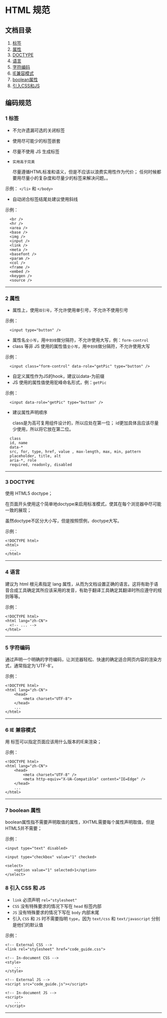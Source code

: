 # HTML 规范

## 文档目录

1. [标签](#1-标签)
2. [属性](#2-属性)
3. [DOCTYPE](#3-DOCTYPE)
4. [语言](#4-语言)
5. [字符编码](#5-字符编码)
6. [IE兼容模式](#6-IE-兼容模式)
7. [boolean属性](#7-boolean-属性)
8. [引入CSS和JS](#8-引入-CSS-和-JS)


## 编码规范

### 1 标签

- 不允许遗漏可选的关闭标签
- 使用尽可能少的标签嵌套
- 尽量不使用 JS 生成标签

- `实用高于完美`

  尽量遵循HTML标准和语义，但是不应该以浪费实用性作为代价；
  任何时候都要用尽量小的复杂度和尽量少的标签来解决问题。。

示例： 
`</li>` 和 `</body>`

- 自动闭合标签结尾处建议使用斜线

示例： 
```
  <br />
  <hr />
  <area />
  <base />
  <img />
  <input />
  <link />
  <meta />
  <basefont />
  <param />
  <col />
  <frame />
  <embed />
  <keygen />
  <source /> 
```

---

### 2 属性

- 属性上，使用`双引号`，不允许使用单引号，不允许不使用引号

示例：
```
  <input type="button" />
```

- 属性名`全小写`，用`中划线`做分隔符，不允许使用大写，例：`form-control`
- class 等非 JS 使用的属性值`全小写`，用`中划线`做分隔符，不允许使用大写

示例：
```
  <input class="form-control" data-role="getPic" type="button" />
```


- 自定义属性作为JS的hook，建议以data-为前缀
- JS 使用的属性值使用驼峰命名形式，例：`getPic`

示例：
```
  <input data-role="getPic" type="button" />
```

- 建议属性声明顺序

  class是为高可复用组件设计的，所以应处在第一位；
  id更加具体且应该尽量少使用，所以将它放在第二位。

```
  class
  id, name
  data-*
  src, for, type, href, value , max-length, max, min, pattern
  placeholder, title, alt
  aria-*, role
  required, readonly, disabled
```
---

### 3 DOCTYPE

使用 HTML5 doctype；

在页面开头使用这个简单地doctype来启用标准模式，使其在每个浏览器中尽可能一致的展现；

虽然doctype不区分大小写，但是按照惯例，doctype大写。

示例：
```
<!DOCTYPE html>
<html>
  ...
</html>
```

---

### 4 语言

建议为 html 根元素指定 lang 属性，从而为文档设置正确的语言。这将有助于语音合成工具确定其所应该采用的发音，有助于翻译工具确定其翻译时所应遵守的规则等等。

示例：
```
<!DOCTYPE html>
<html lang="zh-CN">
  <!-- ... -->
</html>
```

---

### 5 字符编码

通过声明一个明确的字符编码，让浏览器轻松、快速的确定适合网页内容的渲染方式，通常指定为'UTF-8'。

示例：
```
<!DOCTYPE html>
<html lang="zh-CN">
    <head>
        <meta charset="UTF-8">
    </head>
    ...
</html>
```

---

### 6 IE 兼容模式

用 <meta> 标签可以指定页面应该用什么版本的IE来渲染；

示例：
```
<!DOCTYPE html>
<html lang="zh-CN">
    <head>
        <meta charset="UTF-8" />
        <meta http-equiv="X-UA-Compatible" content="IE=Edge" />
    </head>
    ...
</html>
```

---

### 7 boolean 属性

boolean属性指不需要声明取值的属性，XHTML需要每个属性声明取值，但是HTML5并不需要；

示例：
```
<input type="text" disabled>

<input type="checkbox" value="1" checked>

<select>
    <option value="1" selected>1</option>
</select>
```

### 8 引入 CSS 和 JS

- `link` 必须声明 `rel="stylesheet"`
- `CSS` 没有特殊要求的情况下写在 `head` 标签内部
- `JS` 没有特殊要求的情况下写在 `body` 内部末尾
- 引入 `CSS` 和 `JS` 时不需要指明 `type`，因为 `text/css` 和 `text/javascript` 分别是他们的默认值

示例：
```
<!-- External CSS -->
<link rel="stylesheet" href="code_guide.css">

<!-- In-document CSS -->
<style>
    ...
</style>

<!-- External JS -->
<script src="code_guide.js"></script>

<!-- In-document JS -->
<script>
    ...
</script>
```

---


